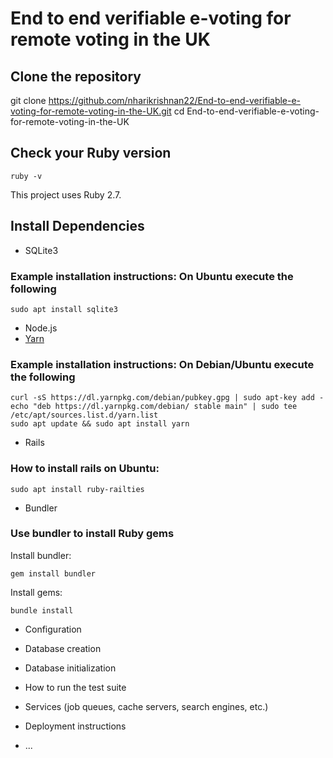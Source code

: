 # End to end verifiable e-voting for remote voting in the UK

## Clone the repository
git clone https://github.com/nharikrishnan22/End-to-end-verifiable-e-voting-for-remote-voting-in-the-UK.git
cd End-to-end-verifiable-e-voting-for-remote-voting-in-the-UK

## Check your Ruby version
```
ruby -v
```
This project uses Ruby 2.7.

## Install Dependencies
* SQLite3
### Example installation instructions: On Ubuntu execute the following
```
sudo apt install sqlite3
```
* Node.js
* [Yarn](https://classic.yarnpkg.com/en/)
### Example installation instructions: On Debian/Ubuntu execute the following
```
curl -sS https://dl.yarnpkg.com/debian/pubkey.gpg | sudo apt-key add -
echo "deb https://dl.yarnpkg.com/debian/ stable main" | sudo tee /etc/apt/sources.list.d/yarn.list
sudo apt update && sudo apt install yarn
```
* Rails
### How to install rails on Ubuntu:
```
sudo apt install ruby-railties
```
* Bundler
### Use bundler to install Ruby gems
Install bundler:
```
gem install bundler
```
Install gems:
```
bundle install
```

* Configuration

* Database creation

* Database initialization

* How to run the test suite

* Services (job queues, cache servers, search engines, etc.)

* Deployment instructions

* ...
